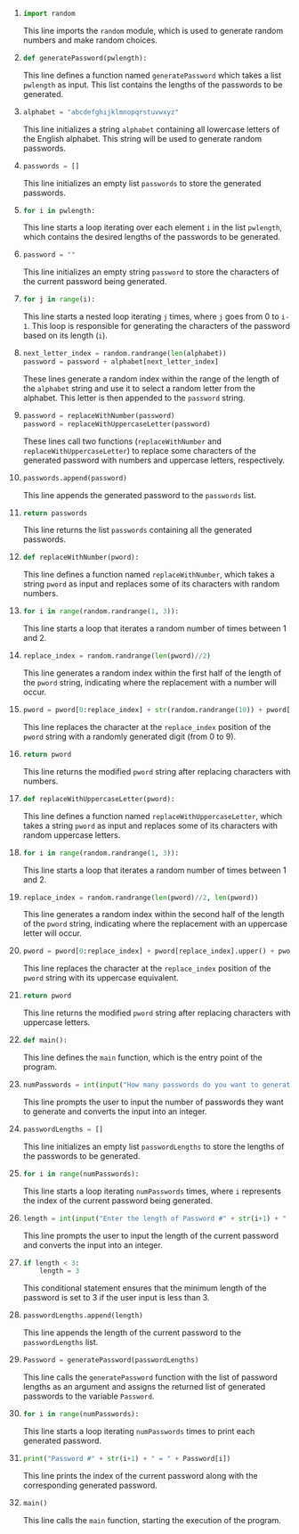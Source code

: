 
1. ```python
   import random
   ```
   This line imports the `random` module, which is used to generate random numbers and make random choices.

2. ```python
   def generatePassword(pwlength):
   ```
   This line defines a function named `generatePassword` which takes a list `pwlength` as input. This list contains the lengths of the passwords to be generated.

3. ```python
   alphabet = "abcdefghijklmnopqrstuvwxyz"
   ```
   This line initializes a string `alphabet` containing all lowercase letters of the English alphabet. This string will be used to generate random passwords.

4. ```python
   passwords = []
   ```
   This line initializes an empty list `passwords` to store the generated passwords.

5. ```python
   for i in pwlength:
   ```
   This line starts a loop iterating over each element `i` in the list `pwlength`, which contains the desired lengths of the passwords to be generated.

6. ```python
   password = ""
   ```
   This line initializes an empty string `password` to store the characters of the current password being generated.

7. ```python
   for j in range(i):
   ```
   This line starts a nested loop iterating `j` times, where `j` goes from 0 to `i-1`. This loop is responsible for generating the characters of the password based on its length (`i`).

8. ```python
   next_letter_index = random.randrange(len(alphabet))
   password = password + alphabet[next_letter_index]
   ```
   These lines generate a random index within the range of the length of the `alphabet` string and use it to select a random letter from the alphabet. This letter is then appended to the `password` string.

9. ```python
   password = replaceWithNumber(password)
   password = replaceWithUppercaseLetter(password)
   ```
   These lines call two functions (`replaceWithNumber` and `replaceWithUppercaseLetter`) to replace some characters of the generated password with numbers and uppercase letters, respectively.

10. ```python
    passwords.append(password)
    ```
    This line appends the generated password to the `passwords` list.

11. ```python
    return passwords
    ```
    This line returns the list `passwords` containing all the generated passwords.

12. ```python
    def replaceWithNumber(pword):
    ```
    This line defines a function named `replaceWithNumber`, which takes a string `pword` as input and replaces some of its characters with random numbers.

13. ```python
    for i in range(random.randrange(1, 3)):
    ```
    This line starts a loop that iterates a random number of times between 1 and 2.

14. ```python
    replace_index = random.randrange(len(pword)//2)
    ```
    This line generates a random index within the first half of the length of the `pword` string, indicating where the replacement with a number will occur.

15. ```python
    pword = pword[0:replace_index] + str(random.randrange(10)) + pword[replace_index+1:]
    ```
    This line replaces the character at the `replace_index` position of the `pword` string with a randomly generated digit (from 0 to 9).

16. ```python
    return pword
    ```
    This line returns the modified `pword` string after replacing characters with numbers.

17. ```python
    def replaceWithUppercaseLetter(pword):
    ```
    This line defines a function named `replaceWithUppercaseLetter`, which takes a string `pword` as input and replaces some of its characters with random uppercase letters.

18. ```python
    for i in range(random.randrange(1, 3)):
    ```
    This line starts a loop that iterates a random number of times between 1 and 2.

19. ```python
    replace_index = random.randrange(len(pword)//2, len(pword))
    ```
    This line generates a random index within the second half of the length of the `pword` string, indicating where the replacement with an uppercase letter will occur.

20. ```python
    pword = pword[0:replace_index] + pword[replace_index].upper() + pword[replace_index+1:]
    ```
    This line replaces the character at the `replace_index` position of the `pword` string with its uppercase equivalent.

21. ```python
    return pword
    ```
    This line returns the modified `pword` string after replacing characters with uppercase letters.

22. ```python
    def main():
    ```
    This line defines the `main` function, which is the entry point of the program.

23. ```python
    numPasswords = int(input("How many passwords do you want to generate? "))
    ```
    This line prompts the user to input the number of passwords they want to generate and converts the input into an integer.

24. ```python
    passwordLengths = []
    ```
    This line initializes an empty list `passwordLengths` to store the lengths of the passwords to be generated.

25. ```python
    for i in range(numPasswords):
    ```
    This line starts a loop iterating `numPasswords` times, where `i` represents the index of the current password being generated.

26. ```python
    length = int(input("Enter the length of Password #" + str(i+1) + " "))
    ```
    This line prompts the user to input the length of the current password and converts the input into an integer.

27. ```python
    if length < 3:
        length = 3
    ```
    This conditional statement ensures that the minimum length of the password is set to 3 if the user input is less than 3.

28. ```python
    passwordLengths.append(length)
    ```
    This line appends the length of the current password to the `passwordLengths` list.

29. ```python
    Password = generatePassword(passwordLengths)
    ```
    This line calls the `generatePassword` function with the list of password lengths as an argument and assigns the returned list of generated passwords to the variable `Password`.

30. ```python
    for i in range(numPasswords):
    ```
    This line starts a loop iterating `numPasswords` times to print each generated password.

31. ```python
    print("Password #" + str(i+1) + " = " + Password[i])
    ```
    This line prints the index of the current password along with the corresponding generated password.

32. ```python
    main()
    ```
    This line calls the `main` function, starting the execution of the program.
